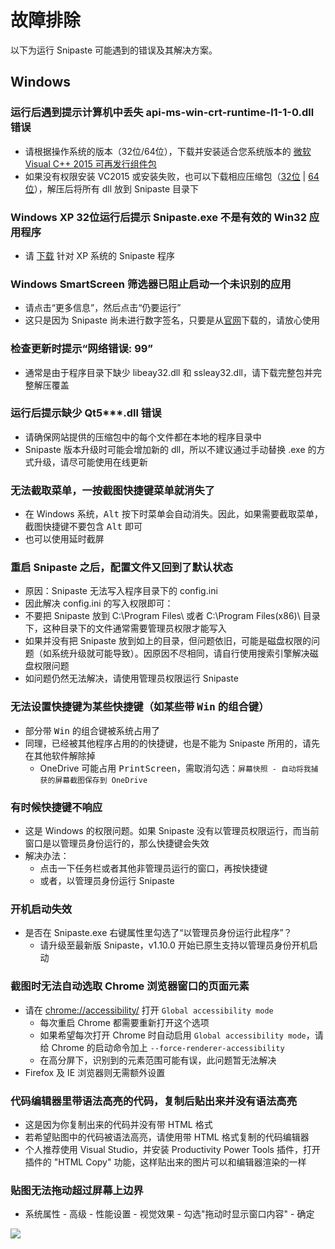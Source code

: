 # 故障排除

以下为运行 Snipaste 可能遇到的错误及其解决方案。

## Windows

### 运行后遇到提示计算机中丢失 api-ms-win-crt-runtime-l1-1-0.dll 错误
* 请根据操作系统的版本（32位/64位），下载并安装适合您系统版本的 [微软 Visual C++ 2015 可再发行组件包](https://www.microsoft.com/zh-CN/download/details.aspx?id=48145)
* 如果没有权限安装 VC2015 或安装失败，也可以下载相应压缩包（[32位](https://dl.snipaste.com/vc2015-dll-x86-cn) | [64位](https://dl.snipaste.com/vc2015-dll-x64-cn)），解压后将所有 dll 放到 Snipaste 目录下

### Windows XP 32位运行后提示 Snipaste.exe 不是有效的 Win32 应用程序
* 请 [下载](https://zh.snipaste.com/download.html) 针对 XP 系统的 Snipaste 程序

### Windows SmartScreen 筛选器已阻止启动一个未识别的应用
* 请点击“更多信息”，然后点击“仍要运行”
* 这只是因为 Snipaste 尚未进行数字签名，只要是从[官网](https://zh.snipaste.com)下载的，请放心使用

### 检查更新时提示“网络错误: 99”
* 通常是由于程序目录下缺少 libeay32.dll 和 ssleay32.dll，请下载完整包并完整解压覆盖

### 运行后提示缺少 Qt5***.dll 错误
* 请确保网站提供的压缩包中的每个文件都在本地的程序目录中
* Snipaste 版本升级时可能会增加新的 dll，所以不建议通过手动替换 .exe 的方式升级，请尽可能使用在线更新

### 无法截取菜单，一按截图快捷键菜单就消失了
* 在 Windows 系统，<kbd>Alt</kbd> 按下时菜单会自动消失。因此，如果需要截取菜单，截图快捷键不要包含 <kbd>Alt</kbd> 即可
* 也可以使用延时截屏

### 重启 Snipaste 之后，配置文件又回到了默认状态
* 原因：Snipaste 无法写入程序目录下的 config.ini
* 因此解决 config.ini 的写入权限即可：
 * 不要把 Snipaste 放到 C:\Program Files\ 或者 C:\Program Files(x86)\ 目录下，这种目录下的文件通常需要管理员权限才能写入
 * 如果并没有把 Snipaste 放到如上的目录，但问题依旧，可能是磁盘权限的问题（如系统升级就可能导致）。因原因不尽相同，请自行使用搜索引擎解决磁盘权限问题
 * 如问题仍然无法解决，请使用管理员权限运行 Snipaste

### 无法设置快捷键为某些快捷键（如某些带 <kbd>Win</kbd> 的组合键）
* 部分带 <kbd>Win</kbd> 的组合键被系统占用了
* 同理，已经被其他程序占用的的快捷键，也是不能为 Snipaste 所用的，请先在其他软件解除掉
  * OneDrive 可能占用 <kbd>PrintScreen</kbd>，需取消勾选：`屏幕快照 - 自动将我捕获的屏幕截图保存到 OneDrive`

### 有时候快捷键不响应
* 这是 Windows 的权限问题。如果 Snipaste 没有以管理员权限运行，而当前窗口是以管理员身份运行的，那么快捷键会失效
* 解决办法：
  * 点击一下任务栏或者其他非管理员运行的窗口，再按快捷键
  * 或者，以管理员身份运行 Snipaste

### 开机启动失效
* 是否在 Snipaste.exe 右键属性里勾选了“以管理员身份运行此程序”？
  * 请升级至最新版 Snipaste，v1.10.0 开始已原生支持以管理员身份开机启动

### 截图时无法自动选取 Chrome 浏览器窗口的页面元素
* 请在 [chrome://accessibility/](chrome://accessibility/) 打开 `Global accessibility mode`
  * 每次重启 Chrome 都需要重新打开这个选项
  * 如果希望每次打开 Chrome 时自动启用 `Global accessibility mode`，请给 Chrome 的启动命令加上 `--force-renderer-accessibility`
  * 在高分屏下，识别到的元素范围可能有误，此问题暂无法解决
* Firefox 及 IE 浏览器则无需额外设置

### 代码编辑器里带语法高亮的代码，复制后贴出来并没有语法高亮
* 这是因为你复制出来的代码并没有带 HTML 格式
* 若希望贴图中的代码被语法高亮，请使用带 HTML 格式复制的代码编辑器
 * 个人推荐使用 Visual Studio，并安装 Productivity Power Tools 插件，打开插件的 "HTML Copy" 功能，这样贴出来的图片可以和编辑器渲染的一样

### 贴图无法拖动超过屏幕上边界
* 系统属性 - 高级 - 性能设置 - 视觉效果 - 勾选"拖动时显示窗口内容" - 确定

![](https://cloud.githubusercontent.com/assets/2010459/18747273/018a85c2-80ff-11e6-9e84-9c42348ffd77.png)
